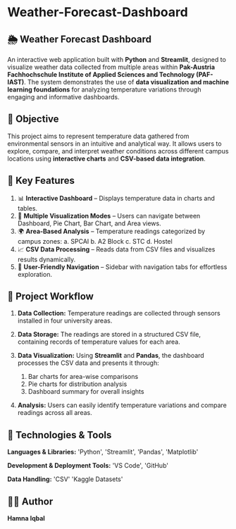 # Weather-Forecast-Dashboard
## 🌦️ Weather Forecast Dashboard
An interactive web application built with **Python** and **Streamlit**, designed to visualize weather data collected from multiple areas within **Pak-Austria Fachhochschule Institute of Applied Sciences and Technology (PAF-IAST)**.
The system demonstrates the use of **data visualization and machine learning foundations** for analyzing temperature variations through engaging and informative dashboards.

## 🎯 Objective
This project aims to represent temperature data gathered from environmental sensors in an intuitive and analytical way. It allows users to explore, compare, and interpret weather conditions across different campus locations using **interactive charts** and **CSV-based data integration**.

## 🧠 Key Features
1. 📊 **Interactive Dashboard** – Displays temperature data in charts and tables.
2. 🧩 **Multiple Visualization Modes** – Users can navigate between Dashboard, Pie Chart, Bar Chart, and Area views.
3. 🌍 **Area-Based Analysis** – Temperature readings categorized by campus zones:
      a. SPCAI
      b. A2 Block
      c. STC
      d. Hostel
4. 📈 **CSV Data Processing** – Reads data from CSV files and visualizes results dynamically.
5. 🧭 **User-Friendly Navigation** – Sidebar with navigation tabs for effortless exploration.

## 🧩 Project Workflow
1. **Data Collection:**
   Temperature readings are collected through sensors installed in four university areas.

2. **Data Storage:**
   The readings are stored in a structured CSV file, containing records of temperature values for each area.

3. **Data Visualization:**
   Using **Streamlit** and **Pandas**, the dashboard processes the CSV data and presents it through:

   1. Bar charts for area-wise comparisons
   2. Pie charts for distribution analysis
   3. Dashboard summary for overall insights

4. **Analysis:**
   Users can easily identify temperature variations and compare readings across all areas.

## 🧰 Technologies & Tools
**Languages & Libraries:**
'Python', 'Streamlit', 'Pandas', 'Matplotlib'

**Development & Deployment Tools:**
'VS Code', 'GitHub'

**Data Handling:**
'CSV' 'Kaggle Datasets'

## 👩‍💻 Author
**Hamna Iqbal**
